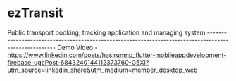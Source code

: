 # ezTransit
Public transport booking, tracking application and managing system ------------------------------------------------------------------------------------------------------
Demo Video - https://www.linkedin.com/posts/hasirunmp_flutter-mobileappdevelopment-firebase-ugcPost-6843240144112373760-G5XI?utm_source=linkedin_share&utm_medium=member_desktop_web
